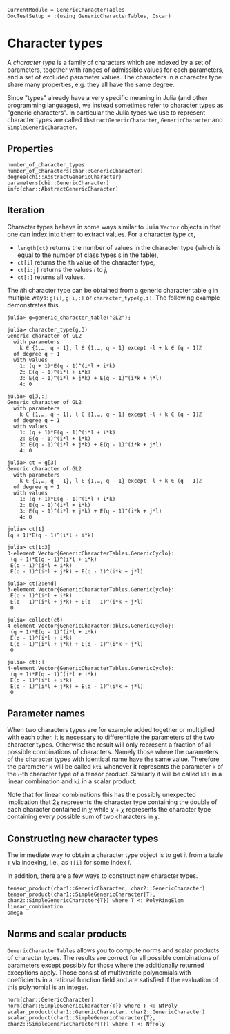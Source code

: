 ```@meta
CurrentModule = GenericCharacterTables
DocTestSetup = :(using GenericCharacterTables, Oscar)
```

# Character types

A *character type* is a family of characters which are indexed by a set of parameters,
together with ranges of admissible values for each parameters, and a set of
excluded parameter values. The characters in a character type share many properties,
e.g. they all have the same degree.

Since "types" already have a very specific meaning in Julia (and other programming
languages), we instead sometimes refer to character types as "generic characters".
In particular the Julia types we use to represent character types are called
`AbstractGenericCharacter`, `GenericCharacter` and `SimpleGenericCharacter`.

## Properties

```@docs
number_of_character_types
number_of_characters(char::GenericCharacter)
degree(chi::AbstractGenericCharacter)
parameters(chi::GenericCharacter)
info(char::AbstractGenericCharacter)
```

## Iteration

Character types behave in some ways similar to Julia `Vector` objects in that
one can index into them to extract values.
For a character type `ct`,
- `length(ct)` returns the number of values in the character type (which is equal to the number
   of class types s in the table),
- `ct[i]` returns the $i$th value of the character type,
- `ct[i:j]` returns the values $i$ to $j$,
- `ct[:]` returns all values.

The $i$th character type can be obtained from a generic character table `g`
in multiple ways: `g[i]`, `g[i,:]` or `character_type(g,i)`. The following example demonstrates this.

```jldoctest
julia> g=generic_character_table("GL2");

julia> character_type(g,3)
Generic character of GL2
  with parameters
    k ∈ {1,…, q - 1}, l ∈ {1,…, q - 1} except -l + k ∈ (q - 1)ℤ
  of degree q + 1
  with values
    1: (q + 1)*E(q - 1)^(i*l + i*k)
    2: E(q - 1)^(i*l + i*k)
    3: E(q - 1)^(i*l + j*k) + E(q - 1)^(i*k + j*l)
    4: 0

julia> g[3,:]
Generic character of GL2
  with parameters
    k ∈ {1,…, q - 1}, l ∈ {1,…, q - 1} except -l + k ∈ (q - 1)ℤ
  of degree q + 1
  with values
    1: (q + 1)*E(q - 1)^(i*l + i*k)
    2: E(q - 1)^(i*l + i*k)
    3: E(q - 1)^(i*l + j*k) + E(q - 1)^(i*k + j*l)
    4: 0

julia> ct = g[3]
Generic character of GL2
  with parameters
    k ∈ {1,…, q - 1}, l ∈ {1,…, q - 1} except -l + k ∈ (q - 1)ℤ
  of degree q + 1
  with values
    1: (q + 1)*E(q - 1)^(i*l + i*k)
    2: E(q - 1)^(i*l + i*k)
    3: E(q - 1)^(i*l + j*k) + E(q - 1)^(i*k + j*l)
    4: 0

julia> ct[1]
(q + 1)*E(q - 1)^(i*l + i*k)

julia> ct[1:3]
3-element Vector{GenericCharacterTables.GenericCyclo}:
 (q + 1)*E(q - 1)^(i*l + i*k)
 E(q - 1)^(i*l + i*k)
 E(q - 1)^(i*l + j*k) + E(q - 1)^(i*k + j*l)

julia> ct[2:end]
3-element Vector{GenericCharacterTables.GenericCyclo}:
 E(q - 1)^(i*l + i*k)
 E(q - 1)^(i*l + j*k) + E(q - 1)^(i*k + j*l)
 0

julia> collect(ct)
4-element Vector{GenericCharacterTables.GenericCyclo}:
 (q + 1)*E(q - 1)^(i*l + i*k)
 E(q - 1)^(i*l + i*k)
 E(q - 1)^(i*l + j*k) + E(q - 1)^(i*k + j*l)
 0

julia> ct[:]
4-element Vector{GenericCharacterTables.GenericCyclo}:
 (q + 1)*E(q - 1)^(i*l + i*k)
 E(q - 1)^(i*l + i*k)
 E(q - 1)^(i*l + j*k) + E(q - 1)^(i*k + j*l)
 0

```

## Parameter names
When two characters types are for example added together or multiplied with each
other, it is necessary to differentiate the parameters of the two character
types. Otherwise the result will only represent a fraction of all possible
combinations of characters. Namely those where the parameters of the character
types with identical name have the same value. Therefore the parameter `k` will
be called `kti` whenever it represents the parameter `k` of the $i$-th character
type of a tensor product. Similarly it will be called `kli` in a linear
combination and `ki` in a scalar product.

Note that for linear combinations this has the possibly unexpected implication
that $2\chi$ represents the character type containing the double of each
character contained in $\chi$ while $\chi+\chi$ represents the character type
containing every possible sum of two characters in $\chi$.

## Constructing new character types

The immediate way to obtain a character type object is to get it from a 
table `T` via indexing, i.e., as `T[i]` for some index $i$.

In addition, there are a few ways to construct new character types.

```@docs
tensor_product(char1::GenericCharacter, char2::GenericCharacter)
tensor_product(char1::SimpleGenericCharacter{T}, char2::SimpleGenericCharacter{T}) where T <: PolyRingElem
linear_combination
omega
```

## Norms and scalar products

`GenericCharacterTables` allows you to compute norms and scalar products
of character types. The results are correct for all
possible combinations of parameters except possibly for those where the
additionally returned exceptions apply. Those consist of multivariate
polynomials with coefficients in a rational function field and are
satisfied if the evaluation of this polynomial is an integer.

```@docs
norm(char::GenericCharacter)
norm(char::SimpleGenericCharacter{T}) where T <: NfPoly
scalar_product(char1::GenericCharacter, char2::GenericCharacter)
scalar_product(char1::SimpleGenericCharacter{T}, char2::SimpleGenericCharacter{T}) where T <: NfPoly
```

